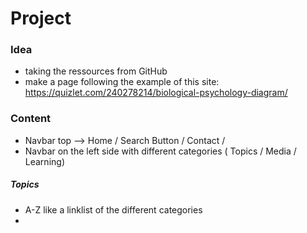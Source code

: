 # Project

### Idea
 - taking the ressources from GitHub
 - make a page following the example of this site: https://quizlet.com/240278214/biological-psychology-diagram/
 
 ### Content
 - Navbar top --> Home / Search Button /  Contact /
 - Navbar on the left side with different categories ( Topics / Media / Learning)
 
 ##### Topics
- A-Z like a linklist of the different categories 
- 
